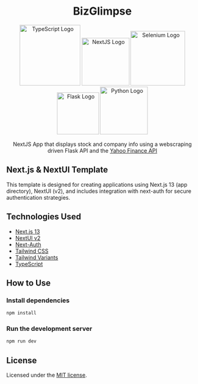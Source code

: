 <h1 align='center'>BizGlimpse</h1>

<p align='center'>
  <img width="159" src="https://img.shields.io/badge/TypeScript-007ACC?style=for-the-badge&logo=typescript&logoColor=white" alt="TypeScript Logo"/>
  <img width="125" src="https://img.shields.io/badge/next%20js-000000?style=for-the-badge&logo=nextdotjs&logoColor=white" alt="NextJS Logo"/>
  <img width="143" src="https://img.shields.io/badge/Selenium-43B02A?style=for-the-badge&logo=Selenium&logoColor=white" alt="Selenium Logo"/>
  <img width="110" src="https://img.shields.io/badge/Flask-000000?style=for-the-badge&logo=flask&logoColor=white" alt="Flask Logo"/>
  <img width="125" src="https://img.shields.io/badge/Python-FFD43B?style=for-the-badge&logo=python&logoColor=blue" alt="Python Logo"/>
</p>
<p align='center'>
  NextJS App that displays stock and company info using a webscraping driven Flask API and the <a href="https://rapidapi.com/sparior/api/yahoo-finance15">Yahoo Finance API</a>
</p>

## Next.js & NextUI Template

This template is designed for creating applications using Next.js 13 (app directory), NextUI (v2), and includes integration with next-auth for secure authentication strategies.

## Technologies Used

- [Next.js 13](https://nextjs.org/docs/getting-started)
- [NextUI v2](https://nextui.org/)
- [Next-Auth](https://next-auth.js.org/)
- [Tailwind CSS](https://tailwindcss.com/)
- [Tailwind Variants](https://tailwind-variants.org)
- [TypeScript](https://www.typescriptlang.org/)

## How to Use

### Install dependencies

```bash
npm install
```

### Run the development server

```bash
npm run dev
```

## License

Licensed under the [MIT license](https://github.com/nextui-org/next-app-template/blob/main/LICENSE).

